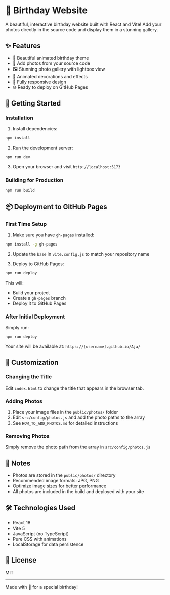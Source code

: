 # 🎂 Birthday Website

A beautiful, interactive birthday website built with React and Vite! Add your photos directly in the source code and display them in a stunning gallery.

## ✨ Features

- 🎉 Beautiful animated birthday theme
- 📸 Add photos from your source code
- 🖼️ Stunning photo gallery with lightbox view
- 🎈 Animated decorations and effects
- 📱 Fully responsive design
- 🌐 Ready to deploy on GitHub Pages

## 🚀 Getting Started

### Installation

1. Install dependencies:

```bash
npm install
```

2. Run the development server:

```bash
npm run dev
```

3. Open your browser and visit `http://localhost:5173`

### Building for Production

```bash
npm run build
```

## 📦 Deployment to GitHub Pages

### First Time Setup

1. Make sure you have `gh-pages` installed:

```bash
npm install -g gh-pages
```

2. Update the `base` in `vite.config.js` to match your repository name

3. Deploy to GitHub Pages:

```bash
npm run deploy
```

This will:

- Build your project
- Create a `gh-pages` branch
- Deploy it to GitHub Pages

### After Initial Deployment

Simply run:

```bash
npm run deploy
```

Your site will be available at: `https://[username].github.io/Aja/`

## 🎨 Customization

### Changing the Title

Edit `index.html` to change the title that appears in the browser tab.

### Adding Photos

1. Place your image files in the `public/photos/` folder
2. Edit `src/config/photos.js` and add the photo paths to the array
3. See `HOW_TO_ADD_PHOTOS.md` for detailed instructions

### Removing Photos

Simply remove the photo path from the array in `src/config/photos.js`

## 📝 Notes

- Photos are stored in the `public/photos/` directory
- Recommended image formats: JPG, PNG
- Optimize image sizes for better performance
- All photos are included in the build and deployed with your site

## 🛠️ Technologies Used

- React 18
- Vite 5
- JavaScript (no TypeScript)
- Pure CSS with animations
- LocalStorage for data persistence

## 📄 License

MIT

---

Made with 💜 for a special birthday!
